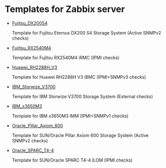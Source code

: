 # Templates for Zabbix server

* [Fujitsu_DX200S4](https://github.com/nsprng/zabbix-templates/tree/master/Fujitsu_DX200S4)

  Template for Fujitsu Eternus DX200 S4 Storage System (Active SNMPv2 checks)
  
* [Fujitsu_RX2540M4](https://github.com/nsprng/zabbix-templates/tree/master/Fujitsu_RX2540M4)

  Template for Fujitsu RX2540M4 iRMC (IPMI checks)
  
* [Huawei_RH2288H_V3](https://github.com/nsprng/zabbix-templates/tree/master/Huawei_RH2288H_V3)

  Template for Huawei RH2288H V3 iBMC (IPMI+SNMPv3 checks)

* [IBM_Storwize_V3700](https://github.com/nsprng/zabbix-templates/tree/master/IBM_Storwize_V3700)

  Template for IBM Storwize V3700 Storage System (External checks)
  
* [IBM_x3650M3](https://github.com/nsprng/zabbix-templates/tree/master/IBM_x3650M3)

  Template for IBM x3650M3 IMM (IPMI+SNMPv1 checks)

* [Oracle_Pillar_Axiom_600](https://github.com/nsprng/zabbix-templates/tree/master/Oracle_Pillar_Axiom_600)
  
  Template for SUN/Oracle Pillar Axiom 600 Storage System (Active SNMPv2 checks)
    
* [Oracle_SPARC_T4-4](https://github.com/nsprng/zabbix-templates/tree/master/Oracle_SPARC_T4-4)

  Template for SUN/Oracle SPARC T4-4 ILOM (IPMI checks)
